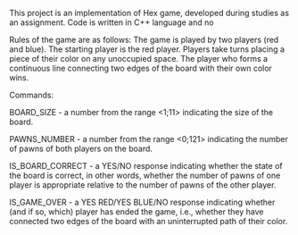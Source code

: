 This project is an implementation of Hex game, developed during studies as an assignment. Code is written in C++ language and no 

Rules of the game are as follows:
The game is played by two players (red and blue).
The starting player is the red player.
Players take turns placing a piece of their color on any unoccupied space.
The player who forms a continuous line connecting two edges of the board with their own color wins.


Commands:

BOARD_SIZE - a number from the range <1;11> indicating the size of the board. 

PAWNS_NUMBER - a number from the range <0;121> indicating the number of pawns of both players on the board. 

IS_BOARD_CORRECT - a YES/NO response indicating whether the state of the board is correct, in other words, whether the number of pawns of one player is appropriate relative to the number of pawns of the other player.

IS_GAME_OVER - a YES RED/YES BLUE/NO response indicating whether (and if so, which) player has ended the game, i.e., whether they have connected two edges of the board with an uninterrupted path of their color. 
